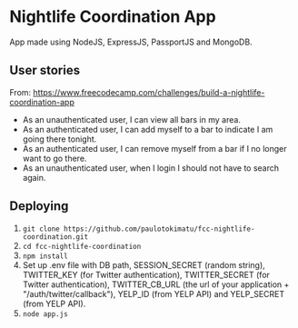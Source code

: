 # Nightlife Coordination App
App made using NodeJS, ExpressJS, PassportJS and MongoDB.

## User stories
From: https://www.freecodecamp.com/challenges/build-a-nightlife-coordination-app
- As an unauthenticated user, I can view all bars in my area.
- As an authenticated user, I can add myself to a bar to indicate I am going there tonight.
- As an authenticated user, I can remove myself from a bar if I no longer want to go there.
- As an unauthenticated user, when I login I should not have to search again.

## Deploying
1. `git clone https://github.com/paulotokimatu/fcc-nightlife-coordination.git`
2. `cd fcc-nightlife-coordination`
3. `npm install`
4. Set up .env file with DB path, SESSION_SECRET (random string), TWITTER_KEY (for Twitter authentication),
TWITTER_SECRET (for Twitter authentication), TWITTER_CB_URL (the url of your application + "/auth/twitter/callback"),
YELP_ID (from YELP API) and YELP_SECRET (from YELP API).
5. `node app.js`